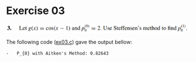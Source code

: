 # Exercise 03

![image](image.png)

The following code ([ex03.c](ex03.c)) gave the output bellow:

    -   P_{0} with Aitken's Method: 0.82643